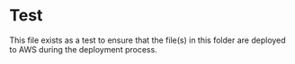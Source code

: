 # Test

This file exists as a test to ensure that the file(s) in this folder are deployed to AWS during the deployment process.